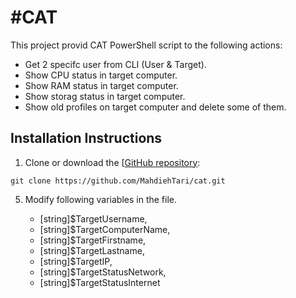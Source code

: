 #CAT
======================
This project provid CAT PowerShell script to the following actions:
* Get 2 specifc user from CLI (User & Target).
* Show CPU status in target computer.
* Show RAM status in target computer.
* Show storag status in target computer.
* Show old profiles on target computer and delete some of them.


Installation Instructions
-------------------------
1. Clone or download the [[GitHub repository](https://github.com/kylefernandadams/box-powershell-example):
```
git clone https://github.com/MahdiehTari/cat.git
```
5. Modify following variables in the file.
  
   * [string]$TargetUsername,
   * [string]$TargetComputerName,
   * [string]$TargetFirstname,
   * [string]$TargetLastname,
   * [string]$TargetIP,
   * [string]$TargetStatusNetwork,
   * [string]$TargetStatusInternet
